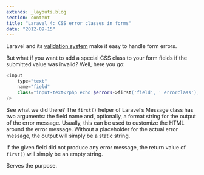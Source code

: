 ```yaml
---
extends: _layouts.blog
section: content
title: "Laravel 4: CSS error classes in forms"
date: "2012-09-15"
---
```


Laravel and its [validation system][1] make it easy to handle form errors.

But what if you want to add a special CSS class to your form fields if the submitted value was invalid?
Well, here you go:

~~~php
<input
    type="text"
    name="field"
    class="input-text<?php echo $errors->first('field', ' errorclass'); ?>"
/>
~~~

See what we did there?
The `first()` helper of Laravel’s Message class has two arguments: the field name and, optionally, a format string for the output of the error message.
Usually, this can be used to customize the HTML around the error message.
Without a placeholder for the actual error message, the output will simply be a static string.

If the given field did not produce any error message, the return value of `first()` will simply be an empty string.

Serves the purpose.

[1]: http://laravel.com/docs/validation "Documentation about validation in Laravel"
